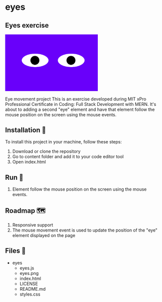 # eyes
## Eyes exercise
<img src="eyes.png" width='300'/>

Eye movement project
This is an exercise developed during MIT xPro Professional Certificate in Coding: Full Stack Development with MERN. It's about to adding a second "eye" element and have that element follow the mouse position on the screen using the mouse events.

## Installation 🔧

To install this project in your machine, follow these steps:

1. Download or clone the repository
2. Go to content folder and add it to your code editor tool
3. Open index.html

## Run 🚀
1. Element follow the mouse position on the screen using the mouse events.

## Roadmap 🗺

1. Responsive support
2. The mouse movement event is used to update the position of the "eye" element displayed on the page

## Files 📁
- eyes
    - eyes.js
    - eyes.png
    - index.html
    - LICENSE
    - README.md
    - styles.css
